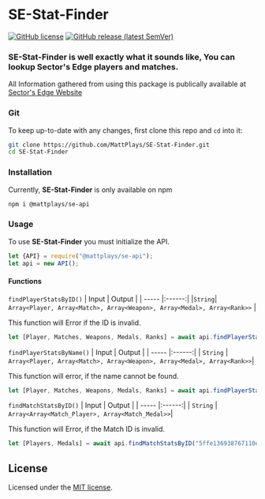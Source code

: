 # SE-Stat-Finder
[![GitHub license](https://img.shields.io/github/license/MattPlays/SE-Stat-Finder.svg)](LICENSE)
[![GitHub release (latest SemVer)](https://img.shields.io/github/v/release/MattPlays/SE-Stat-Finder?sort=semver)](https://github.com/MattPlays/SE-Stat-Finder/releases)

### SE-Stat-Finder is well exactly what it sounds like, You can lookup Sector's Edge players and matches.

All Information gathered from using this package is publically available at [Sector's Edge Website](https://sectorsedge.com)

### Git

To keep up-to-date with any changes, first clone this repo and `cd` into it:

```sh
git clone https://github.com/MattPlays/SE-Stat-Finder.git
cd SE-Stat-Finder
```

### Installation

Currently, **SE-Stat-Finder** is only available on npm

```sh
npm i @mattplays/se-api
```

### Usage

To use **SE-Stat-Finder** you must initialize the API.

```js
let {API} = require("@mattplays/se-api");
let api = new API();
```

#### Functions

`findPlayerStatsByID()`
| Input | Output |
| ----- |:------:|
|`String`| `Array<Player, Array<Match>, Array<Weapon>, Array<Medal>, Array<Rank>>` |


This function will Error if the ID is invalid.
```js
let [Player, Matches, Weapons, Medals, Ranks] = await api.findPlayerStatsByID(2535);
```

`findPlayerStatsByName()`
| Input | Output |
| ----- |:------:|
| `String` | `Array<Player, Array<Match>, Array<Weapon>, Array<Medal>, Array<Rank>>`|


This function will error, if the name cannot be found.
```js
let [Player, Matches, Weapons, Medals, Ranks] = await api.findPlayerStatsByName("Vercidium"); //Vercidium is one of the Developers of Sector's Edge.
```

`findMatchStatsByID()`
| Input | Output |
| ----- |:------:|
| `String` | `Array<Array<Match_Player>, Array<Match_Medal>>`|


This function will Error, if the Match ID is invalid.
```js
let [Players, Medals] = await api.findMatchStatsByID("5ffe136938767110e79c0281");
```

## License

Licensed under the [MIT license](LICENSE).
